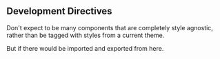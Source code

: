 ## Development Directives ##

Don't expect to be many components that are completely 
style agnostic, rather than be tagged with styles from 
a current theme.

But if there would be imported and exported from here.
